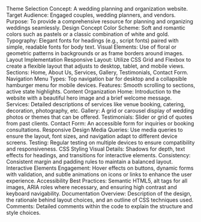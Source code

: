 Theme Selection
Concept: A wedding planning and organization website.
Target Audience: Engaged couples, wedding planners, and vendors.
Purpose: To provide a comprehensive resource for planning and organizing weddings seamlessly.
Design Concept
Color Scheme: Soft and romantic colors such as pastels or a classic combination of white and gold.
Typography: Elegant fonts for headings (e.g., script fonts) paired with simple, readable fonts for body text.
Visual Elements: Use of floral or geometric patterns in backgrounds or as frame borders around images.
Layout Implementation
Responsive Layout: Utilize CSS Grid and Flexbox to create a flexible layout that adjusts to desktop, tablet, and mobile views.
Sections: Home, About Us, Services, Gallery, Testimonials, Contact Form.
Navigation
Menu Types: Top navigation bar for desktop and a collapsible hamburger menu for mobile devices.
Features: Smooth scrolling to sections, active state highlights.
Content Organization
Home: Introduction to the website with a beautiful hero image and a brief welcome message.
Services: Detailed descriptions of services like venue booking, catering, decoration, photography, etc.
Gallery: A grid or carousel display of wedding photos or themes that can be offered.
Testimonials: Slider or grid of quotes from past clients.
Contact Form: An accessible form for inquiries or booking consultations.
Responsive Design
Media Queries: Use media queries to ensure the layout, font sizes, and navigation adapt to different device screens.
Testing: Regular testing on multiple devices to ensure compatibility and responsiveness.
CSS Styling
Visual Details: Shadows for depth, text effects for headings, and transitions for interactive elements.
Consistency: Consistent margin and padding rules to maintain a balanced layout.
Interactive Elements
Engagement: Hover effects on buttons, dynamic forms with validation, and subtle animations on icons or links to enhance the user experience.
Accessibility
Best Practices: Semantic HTML5, alt tags for all images, ARIA roles where necessary, and ensuring high contrast and keyboard navigability.
Documentation
Overview: Description of the design, the rationale behind layout choices, and an outline of CSS techniques used.
Comments: Detailed comments within the code to explain the structure and style choices.
